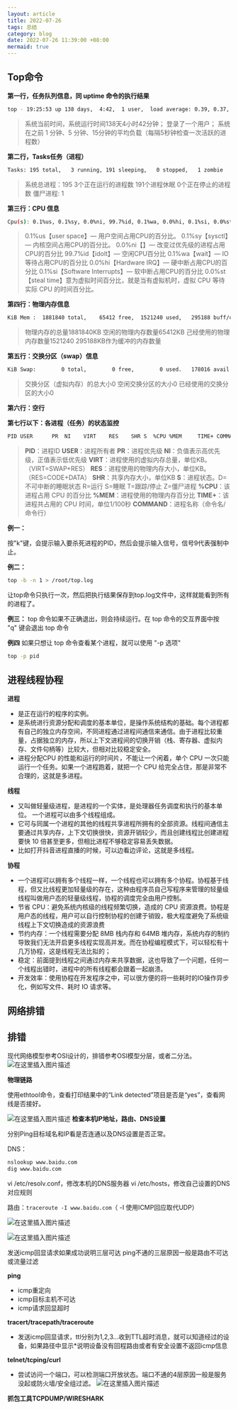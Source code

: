 ```yaml
---
layout: article
title: 2022-07-26
tags: 总结
category: blog
date: 2022-07-26 11:39:00 +08:00
mermaid: true
---
```

## Top命令

**第一行，任务队列信息，同 uptime 命令的执行结果**
```bash
top - 19:25:53 up 138 days,  4:42,  1 user,  load average: 0.39, 0.37, 0.34
```

> 系统当前时间，系统运行时间138天4小时42分钟； 
> 登录了一个用户； 
> 系统在之前 1 分钟、5 分钟、15分钟的平均负载（每隔5秒钟检查一次活跃的进程数）

**第二行，Tasks任务（进程）**

```bash
Tasks: 195 total,   3 running, 191 sleeping,   0 stopped,   1 zombie
```

> 系统总进程：195 
> 3个正在运行的进程数
> 191个进程休眠
> 0个正在停止的进程数
> 僵尸进程: 1

**第三行：CPU 信息**

```bash
Cpu(s): 0.1%us, 0.1%sy, 0.0%ni, 99.7%id, 0.1%wa, 0.0%hi, 0.1%si, 0.0%st
```

> 0.1%us【user space】— 用户空间占用CPU的百分比。
> 0.1%sy【sysctl】— 内核空间占用CPU的百分比。
> 0.0%ni【】— 改变过优先级的进程占用CPU的百分比
> 99.7%id【idolt】— 空闲CPU百分比
> 0.1%wa【wait】— IO等待占用CPU的百分比
> 0.0%hi【Hardware IRQ】— 硬中断占用CPU的百分比
> 0.1%si【Software Interrupts】— 软中断占用CPU的百分比
> 0.0%st【steal time】意为虚拟时间百分比，就是当有虚拟机时，虚拟 CPU 等待实际 CPU 的时间百分比。

**第四行：物理内存信息**

```bash
KiB Mem :  1881840 total,    65412 free,  1521240 used,   295188 buff/cache
```

> 物理内存的总量1881840KB 
> 空闲的物理内存数量65412KB 
> 己经使用的物理内存数量1521240 
> 295188KB作为缓冲的内存数量

**第五行：交换分区（swap）信息**

```bash
KiB Swap:        0 total,        0 free,        0 used.   178016 avail Mem
```

> 交换分区（虚拟内存）的总大小0 
> 空闲交换分区的大小0 
> 已经使用的交换分区的大小0

**第六行：空行**

**第七行以下：各进程（任务）的状态监控**
```bash
PID USER      PR  NI    VIRT    RES    SHR S  %CPU %MEM     TIME+ COMMAND
```

> **PID**：进程ID
> **USER**：进程所有者
> **PR**：进程优先级
> **NI**：负值表示高优先级，正值表示低优先级
> **VIRT**：进程使用的虚拟内存总量，单位KB。（VIRT=SWAP+RES）
> **RES**：进程使用的物理内存大小，单位KB。（RES=CODE+DATA）
> **SHR**：共享内存大小，单位KB
> **S**：进程状态。D=不可中断的睡眠状态 R=运行 S=睡眠 T=跟踪/停止 Z=僵尸进程
> **%CPU**：该进程占用 CPU 的百分比
> **%MEM**：进程使用的物理内存百分比
> **TIME+**：该进程共占用的 CPU 时间，单位1/100秒
> **COMMAND**：进程名称（命令名/命令行）

**例一：**

按"k"键，会提示输入要杀死进程的PID，然后会提示输入信号，信号9代表强制中止。

 **例二：**

```bash
top -b -n 1 > /root/top.log
```

 让top命令只执行一次，然后把执行结果保存到top.log文件中，这样就能看到所有的进程了。

**例三：**
top 命令如果不正确退出，则会持续运行。在 top 命令的交互界面中按 "q" 键会退出 top 命令

**例四**
如果只想让 top 命令查看某个进程，就可以使用 "-p 选项"

```bash
top -p pid
```

## 进程线程协程
**进程**

- 是正在运行的程序的实例。
- 是系统进行资源分配和调度的基本单位，是操作系统结构的基础。每个进程都有自己的独立内存空间，不同进程通过进程间通信来通信。由于进程比较重量，占据独立的内存，所以上下文进程间的切换开销（栈、寄存器、虚拟内存、文件句柄等）比较大，但相对比较稳定安全。
-  进程分配CPU 的性能和运行的时间片，不能让一个闲着，单个 CPU 一次只能运行一个任务。如果一个进程跑着，就把一个 CPU 给完全占住，那是非常不合理的，这就是多进程。

**线程**
- 又叫做轻量级进程，是进程的一个实体，是处理器任务调度和执行的基本单位。 一个进程可以由多个线程组成。
- 它可与同属一个进程的其他的线程共享进程所拥有的全部资源。线程间通信主要通过共享内存，上下文切换很快，资源开销较少，而且创建线程比创建进程要快 10 倍甚至更多，但相比进程不够稳定容易丢失数据。
- 比如打开抖音进程直播的时候，可以边看边评论，这就是多线程。

**协程**

- 一个进程可以拥有多个线程一样，一个线程也可以拥有多个协程。协程基于线程，但又比线程更加轻量级的存在，这种由程序员自己写程序来管理的轻量级线程叫做用户态的轻量级线程，协程的调度完全由用户控制。
- 节省 CPU：避免系统内核级的线程频繁切换，造成的 CPU 资源浪费。协程是用户态的线程，用户可以自行控制协程的创建于销毁，极大程度避免了系统级线程上下文切换造成的资源浪费
- 节约内存：一个线程需要分配 8MB 栈内存和 64MB 堆内存，系统内存的制约导致我们无法开启更多线程实现高并发。而在协程编程模式下，可以轻松有十几万协程，这是线程无法比拟的；
-  稳定：前面提到线程之间通过内存来共享数据，这也导致了一个问题，任何一个线程出错时，进程中的所有线程都会跟着一起崩溃。
- 开发效率：使用协程在开发程序之中，可以很方便的将一些耗时的IO操作异步化，例如写文件、耗时 IO 请求等。

## 网络排错
## 排错
现代网络模型参考OSI设计的，排错参考OSI模型分层，或者二分法。
![在这里插入图片描述](https://img-blog.csdnimg.cn/c2389cb8771c4e1e8ee9d09fd1c825b9.jpeg)

**物理链路**

使用ethtool命令，查看打印结果中的“Link detected”项目是否是“yes”，查看网线是否接好。

![在这里插入图片描述](https://img-blog.csdnimg.cn/17f94fb3d1234a1798dc59da88d9c198.png)
**检查本机IP地址，路由、DNS设置**

分别Ping目标域名和IP看是否连通以及DNS设置是否正常。

DNS：


```bash
nslookup www.baidu.com
dig www.baidu.com
```
vi /etc/resolv.conf，修改本机的DNS服务器
vi /etc/hosts，修改自己设置的DNS对应规则

路由：`traceroute -I www.baidu.com`（ -I 使用ICMP回应取代UDP）

![在这里插入图片描述](https://img-blog.csdnimg.cn/b12f8420920c4a6dad81318aeb2ed3c5.png)


![在这里插入图片描述](https://img-blog.csdnimg.cn/48572508461f455eae11f9c80941847a.png)

发送icmp回显请求如果成功说明三层可达 ping不通的三层原因一般是路由不可达或流量过滤

**ping**
- icmp重定向
- icmp目标主机不可达
- icmp请求回显超时

**tracert/tracepath/traceroute**
- 发送icmp回显请求，ttl分别为1,2,3...收到TTL超时消息，就可以知道经过的设备，如果路径中显示*说明设备没有回程路由或者有安全设置不返回icmp信息

**telnet/tcping/curl**
- 尝试访问一个端口，可以检测端口开放状态。端口不通的4层原因一般是服务没起或防火墙/安全组过滤。
![在这里插入图片描述](https://img-blog.csdnimg.cn/05d956a4025b47b3aacac8072861b1ba.png)

 **抓包工具TCPDUMP/WIRESHARK**
